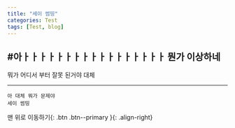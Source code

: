 ```yaml
---
title: "세이 썸띵"
categories: Test
tags: [Test, blog]
---
```



#아ㅏㅏㅏㅏㅏㅏㅏㅏㅏㅏㅏㅏㅏㅏㅏㅏㅏ 뭔가 이상하네 
---

뭐가 어디서 부터 잘못 된거야 대체


***
    아 대체 뭐가 문제야
    세이 썸띵

맨 위로 이동하기{: .btn .btn--primary }{: .align-right}
